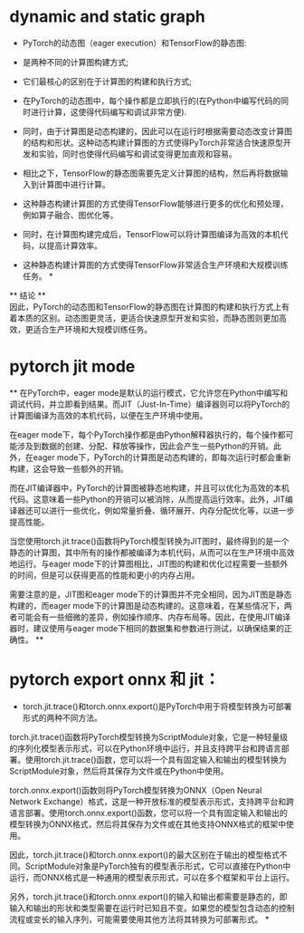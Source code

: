 # dynamic and static graph
* PyTorch的动态图（eager execution）和TensorFlow的静态图:
- 是两种不同的计算图构建方式;
- 它们最核心的区别在于计算图的构建和执行方式;
- 在PyTorch的动态图中，每个操作都是立即执行的(在Python中编写代码的同时进行计算，这使得代码编写和调试非常方便).
- 同时，由于计算图是动态构建的，因此可以在运行时根据需要动态改变计算图的结构和形状。这种动态构建计算图的方式使得PyTorch非常适合快速原型开发和实验，同时也使得代码编写和调试变得更加直观和容易。

- 相比之下，TensorFlow的静态图需要先定义计算图的结构，然后再将数据输入到计算图中进行计算。
- 这种静态构建计算图的方式使得TensorFlow能够进行更多的优化和预处理，例如算子融合、图优化等。
- 同时，在计算图构建完成后，TensorFlow可以将计算图编译为高效的本机代码，以提高计算效率。
- 这种静态构建计算图的方式使得TensorFlow非常适合生产环境和大规模训练任务。 *

** 结论 **<br>
因此，PyTorch的动态图和TensorFlow的静态图在计算图的构建和执行方式上有着本质的区别。动态图更灵活，更适合快速原型开发和实验，而静态图则更加高效，更适合生产环境和大规模训练任务。

# pytorch jit mode
** 在PyTorch中，eager mode是默认的运行模式，它允许您在Python中编写和调试代码，并立即看到结果。而JIT（Just-In-Time）编译器则可以将PyTorch的计算图编译为高效的本机代码，以便在生产环境中使用。

在eager mode下，每个PyTorch操作都是由Python解释器执行的，每个操作都可能涉及到数据的创建、分配、释放等操作，因此会产生一些Python的开销。此外，在eager mode下，PyTorch的计算图是动态构建的，即每次运行时都会重新构建，这会导致一些额外的开销。

而在JIT编译器中，PyTorch的计算图被静态地构建，并且可以优化为高效的本机代码。这意味着一些Python的开销可以被消除，从而提高运行效率。此外，JIT编译器还可以进行一些优化，例如常量折叠、循环展开、内存分配优化等，以进一步提高性能。

当您使用torch.jit.trace()函数将PyTorch模型转换为JIT图时，最终得到的是一个静态的计算图，其中所有的操作都被编译为本机代码，从而可以在生产环境中高效地运行。与eager mode下的计算图相比，JIT图的构建和优化过程需要一些额外的时间，但是可以获得更高的性能和更小的内存占用。

需要注意的是，JIT图和eager mode下的计算图并不完全相同，因为JIT图是静态构建的，而eager mode下的计算图是动态构建的。这意味着，在某些情况下，两者可能会有一些细微的差异，例如操作顺序、内存布局等。因此，在使用JIT编译器时，建议使用与eager mode下相同的数据集和参数进行测试，以确保结果的正确性。 **

# pytorch export onnx 和 jit：
* torch.jit.trace()和torch.onnx.export()是PyTorch中用于将模型转换为可部署形式的两种不同方法。

torch.jit.trace()函数将PyTorch模型转换为ScriptModule对象，它是一种轻量级的序列化模型表示形式，可以在Python环境中运行，并且支持跨平台和跨语言部署。使用torch.jit.trace()函数，您可以将一个具有固定输入和输出的模型转换为ScriptModule对象，然后将其保存为文件或在Python中使用。

torch.onnx.export()函数则将PyTorch模型转换为ONNX（Open Neural Network Exchange）格式，这是一种开放标准的模型表示形式，支持跨平台和跨语言部署。使用torch.onnx.export()函数，您可以将一个具有固定输入和输出的模型转换为ONNX格式，然后将其保存为文件或在其他支持ONNX格式的框架中使用。

因此，torch.jit.trace()和torch.onnx.export()的最大区别在于输出的模型格式不同。ScriptModule对象是PyTorch独有的模型表示形式，它可以直接在Python中运行，而ONNX格式是一种通用的模型表示形式，可以在多个框架和平台上运行。

另外，torch.jit.trace()和torch.onnx.export()的输入和输出都需要是静态的，即输入和输出的形状和类型需要在运行时已知且不变。如果您的模型包含动态的控制流程或变长的输入序列，可能需要使用其他方法将其转换为可部署形式。 *



